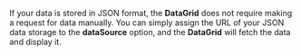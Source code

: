 If your data is stored in JSON format, the **DataGrid** does not require making a request for data manually. You can simply assign the URL of your JSON data storage to the **dataSource** option, and the **DataGrid** will fetch the data and display it.